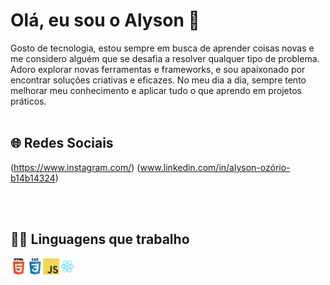 # Olá, eu sou o Alyson 👋
Gosto de tecnologia, estou sempre em busca de aprender coisas novas e me considero alguém que se desafia a resolver qualquer tipo de problema. Adoro explorar novas ferramentas e frameworks, e sou apaixonado por encontrar soluções criativas e eficazes. No meu dia a dia, sempre tento melhorar meu conhecimento e aplicar tudo o que aprendo em projetos práticos.
<br />
<br />

## 🌐 Redes Sociais

(https://www.instagram.com/)
(www.linkedin.com/in/alyson-ozório-b14b14324)

<br />
<br />



## 🧑‍💻 Linguagens que trabalho
<img align="left" alt="HTML5" width="26px" src="https://raw.githubusercontent.com/github/explore/80688e429a7d4ef2fca1e82350fe8e3517d3494d/topics/html/html.png" />
<img align="left" alt="CSS3" width="26px" src="https://raw.githubusercontent.com/github/explore/80688e429a7d4ef2fca1e82350fe8e3517d3494d/topics/css/css.png" />
<img align="left" alt="JavaScript" width="26px" src="https://raw.githubusercontent.com/github/explore/80688e429a7d4ef2fca1e82350fe8e3517d3494d/topics/javascript/javascript.png" />
<img align="left" alt="React" width="26px" src="https://raw.githubusercontent.com/github/explore/80688e429a7d4ef2fca1e82350fe8e3517d3494d/topics/react/react.png" />


